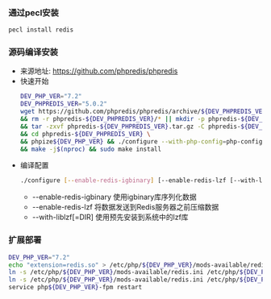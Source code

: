 ### 通过pecl安装  
```bash
pecl install redis
```

### 源码编译安装  
- 来源地址: https://github.com/phpredis/phpredis  
- 快速开始
    ```bash
    DEV_PHP_VER="7.2"
    DEV_PHPREDIS_VER="5.0.2"
    wget https://github.com/phpredis/phpredis/archive/${DEV_PHPREDIS_VER}.tar.gz -O phpredis-${DEV_PHPREDIS_VER}.tar.gz \
    && rm -r phpredis-${DEV_PHPREDIS_VER}/* || mkdir -p phpredis-${DEV_PHPREDIS_VER} || true \
    && tar -zxvf phpredis-${DEV_PHPREDIS_VER}.tar.gz -C phpredis-${DEV_PHPREDIS_VER} --strip-components=1 \
    && cd phpredis-${DEV_PHPREDIS_VER} \
    && phpize${DEV_PHP_VER} && ./configure --with-php-config=php-config${DEV_PHP_VER} \
    && make -j$(nproc) && sudo make install
    ```
- 编译配置
    ```bash
    ./configure [--enable-redis-igbinary] [--enable-redis-lzf [--with-liblzf[=DIR]]]
    ```
    - --enable-redis-igbinary 使用igbinary库序列化数据 
    - --enable-redis-lzf 将数据发送到Redis服务器之前压缩数据
    - --with-liblzf[=DIR] 使用预先安装到系统中的lzf库

### 扩展部署
```bash
DEV_PHP_VER="7.2"
echo "extension=redis.so" > /etc/php/${DEV_PHP_VER}/mods-available/redis.ini
ln -s /etc/php/${DEV_PHP_VER}/mods-available/redis.ini /etc/php/${DEV_PHP_VER}/cli/conf.d/26-redis.ini
ln -s /etc/php/${DEV_PHP_VER}/mods-available/redis.ini /etc/php/${DEV_PHP_VER}/fpm/conf.d/26-redis.ini
service php${DEV_PHP_VER}-fpm restart
```